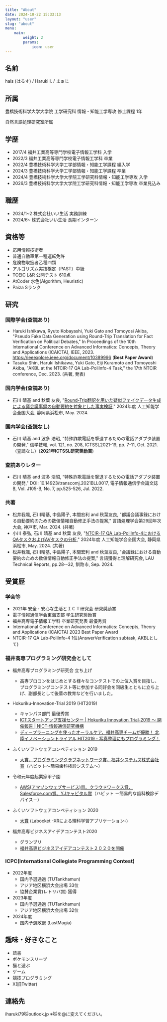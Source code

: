 ```yaml
---
title: "About"
date: 2024-10-22 15:33:13
layout: "user"
slug: "about"
menu:
    main:
        weight: 2
        params: 
            icon: user
---
```


## 名前

hals (はるす) / Haruki I. / まぁじ

## 所属

豊橋技術科学大学大学院 工学研究科 情報・知能工学専攻 修士課程 1年

自然言語処理研究室所属

## 学歴

- 2017/4 福井工業高等専門学校電子情報工学科 入学
- 2022/3 福井工業高等専門学校電子情報工学科 卒業
- 2022/4 豊橋技術科学大学工学部情報・知能工学課程 編入学
- 2024/3 豊橋技術科学大学工学部情報・知能工学課程 卒業
- 2024/4 豊橋技術科学大学大学院工学研究科情報・知能工学専攻 入学
- 2026/3 豊橋技術科学大学大学院工学研究科情報・知能工学専攻 卒業見込み

## 職歴

- 2024/1~2 株式会社いい生活 実務訓練
- 2024/6~ 株式会社いい生活 長期インターン

## 資格等

- 応用情報技術者
- 普通自動車第一種運転免許
- 危険物取扱者乙種四類
- アルゴリズム実技検定（PAST）中級
- TOEIC L&R 公開テスト 610点
- AtCoder 水色(Algorithm, Heuristic)
- Paiza Sランク

## 研究

### 国際学会(査読あり)

- Haruki Ishikawa, Ryuto Kobayashi, Yuki Gato and Tomoyosi Akiba, "Pseudo Fake Data Generation using Round-Trip Translation for Fact Verification on Political Debates," In Proceedings of the 10th International Conference on Advanced Informatics: Concepts, Theory and Applications (ICAICTA), IEEE, 2023. <https://ieeexplore.ieee.org/document/10389996>  (**Best Paper Award**)
- Tasuku Shin, Haruki Ishikawa, Yuki Gato, Eiji Kuramoto and Tomoyoshi Akiba, "AKBL at the NTCIR-17 QA Lab-PoliInfo-4 Task," the 17th NTCIR conference, Dec. 2023. (共著, 発表)

### 国内学会(査読あり)

- 石川 晴基 and 秋葉 友良, "[Round-Trip翻訳を用いた疑似フェイクデータ生成による議会議事録の自動要約を対象とした事実検証](https://confit.atlas.jp/guide/event/jsai2024/subject/3M1-OS-12a-03/tables?cryptoId=)," 2024年度 人工知能学会全国大会, 静岡県浜松市, May. 2024.

### 国内学会(査読なし)

- 石川 晴基 and 波多 浩昭, "特殊詐欺電話を撃退するための電話アダプタ装置の開発," 信学技報, vol. 121, no. 208, ICTSSL2021-19, pp. 7-11, Oct. 2021. （査読なし）(**2021年ICTSSL研究奨励賞**)

### 査読ありレター

- 石川 晴基 and 波多 浩昭, “特殊詐欺電話を撃退するための電話アダプタ装置の開発," DOI: 10.14923/transcomj.2021BLL0017, 電子情報通信学会論文誌 B, Vol. J105-B, No. 7, pp.525-526, Jul. 2022.

### 共著

- 松井我颯, 石川晴基, 中島陽子, 本間宏利 and 秋葉友良, "都議会議事録における自動要約のための数値情報自動修正手法の提案," 言語処理学会第29回年次大会, 神戸市, Mar. 2024. (共著)
- 小川 泰弘, 石川 晴基 and 秋葉 友良, "[NTCIR-17 QA Lab-PoliInfo-4におけるQAタスクおよびAVタスクの分析](https://confit.atlas.jp/guide/event/jsai2024/subject/3M1-OS-12a-01/tables?cryptoId=)," 2024年度 人工知能学会全国大会, 静岡県浜松市, May. 2024. (共著)
- 松井我颯, 石川晴基, 中島陽子, 本間宏利 and 秋葉友良, "会議録における自動要約のための数値情報自動修正手法の提案," 言語獲得と理解研究会, LAU Technical Reports, pp.28--32, 釧路市, Sep. 2024.

## 受賞歴

### 学会等

- 2021年 安全・安心な生活とＩＣＴ研究会 研究奨励賞
- 電子情報通信学会東海支部 学生研究奨励賞
- 福井高専電子情報工学科 卒業研究発表 最優秀賞
- International Conference on Advanced Informatics: Concepts, Theory and Applications (ICAICTA) 2023 Best Paper Award
- NTCIR-17 QA Lab-PoliInfo-4 1位(AnswerVerification subtask, AKBLとして)

### 福井高専プログラミング研究会として

- 福井高専プログラミング研究会 立ち上げ
  - 高専プロコンをはじめとする様々なコンテストでの上位入賞を目指し、プログラミングコンテスト等に参加する同好会を同級生とともに立ち上げ、副部長として後輩の教育などを行いました。
- Hokuriku-Innovation-Trial 2019 (HIT2019)
  - キャンパス部門 最優秀賞
  - [ICTスタートアップ支援センター | Hokuriku Innovation Trial-2019 〜 開催報告 | NICT-情報通信研究機構](https://www.nict.go.jp/venture/hokuriku_hit2019_report.html)
  - [ディープラーニングを使ったオーラルケア、福井高専チームが優勝！ 北陸イノベーショントライアル HIT2019 - 写真整理にもプログラミング！](https://fukuno.jig.jp/2671)

- ふくいソフトウェアコンペティション 2019
  - [大賞、プログラミングクラブネットワーク賞、福井システムズ株式会社賞](https://www.fisc.jp/main/wp-content/uploads/2024/03/3dd3ac7a356b31155e5eb2e0d0141a6c.pdf)（ハビット～簡易歯科検診システム～）

- 令和元年度起業家甲子園
  - [AWS(アマゾンウェブサービス)賞、クラウドワークス賞、Salesforce.com賞、YJキャピタル賞](https://qshu-nbc.or.jp/wp-content/uploads/2020/03/200304-NICT%E8%B5%B7%E6%A5%AD%E5%AE%B6%E7%94%B2%E5%AD%90%E5%9C%92%E3%80%80%E7%B5%90%E6%9E%9C%E5%A0%B1%E5%91%8A.pdf)（ハビット －簡易的な歯科検診デバイス－）

- ふくいソフトウェアコンペティション 2020
  - [大賞](https://www.fisc.jp/main/wp-content/uploads/2024/03/2123ca30df3d790139bc89b0fcf672bc.pdf) (Labocket -XRによる理科学習アプリケーション-)
- 福井高専ビジネスアイデアコンテスト2020
  - グランプリ
  - [福井高専ビジネスアイデアコンテスト２０２０を開催](https://www.fukui-nct.ac.jp/event/42477/)

### ICPC(International Collegiate Programming Contest)

- 2022年度
  - 国内予選通過 (TUTankhamun)
  - アジア地区横浜大会出場 33位
  - 協賛企業賞(レトリバ賞) 獲得
- 2023年度
  - 国内予選通過 (TUTankhamun)
  - アジア地区横浜大会出場 32位
- 2024年度
  - 国内予選敗退 (LastMagia)

## 趣味・好きなこと

- 読書
- ポケモンスリープ
- 猫と遊ぶ
- ゲーム
- 競技プログラミング
- X(旧Twitter)

## 連絡先

iharuki79🐱outlook.jp ※🐱を@に変えてください。
